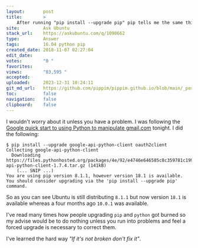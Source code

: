 ```yaml
---
layout:       post
title:        >
    After running "pip install --upgrade pip" pip tells me the same thing
site:         Ask Ubuntu
stack_url:    https://askubuntu.com/q/1090662
type:         Answer
tags:         16.04 python pip
created_date: 2018-11-07 02:27:04
edit_date:    
votes:        "0 "
favorites:    
views:        "83,595 "
accepted:     
uploaded:     2023-12-31 10:24:11
git_md_url:   https://github.com/pippim/pippim.github.io/blob/main/_posts/2018/2018-11-07-After-running-_pip-install-upgrade-pip_-pip-tells-me-the-same-thing.md
toc:          false
navigation:   false
clipboard:    false
---
```


I wouldn't worry about it unless you have a problem. I was following the [Google quick start to using Python to manipulate gmail.com][1] tonight. I did the following:

``` 
$ pip install --upgrade google-api-python-client oauth2client
Collecting google-api-python-client
  Downloading https://files.pythonhosted.org/packages/4e/92/e4746e646585c8c359781c19984fe8b6b8794a6cfe382cd481329d5252ac/google-api-python-client-1.7.4.tar.gz (141kB)
    (... SNIP ...)
You are using pip version 8.1.1, however version 18.1 is available.
You should consider upgrading via the 'pip install --upgrade pip' command.
```

So as you can see Ubuntu is still distributing `8.1.1` but now version `18.1` is available whereas a four months ago `10.0.1` was available.

I've read many times how people upgrading `pip` and `python` got burned so my advise would be to do nothing unless you run into problems and feel a forced upgrade is necessary to correct them.

I've learned the hard way *"If it's not broken don't fix it"*.

  [1]: https://developers.google.com/gmail/api/quickstart/python
